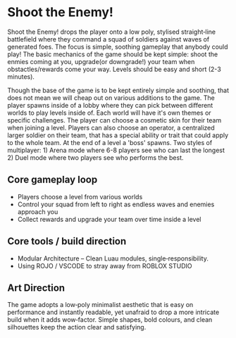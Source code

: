 # Shoot the Enemy!

Shoot the Enemy! drops the player onto a low poly, stylised straight‑line battlefield where they command a squad of soldiers against waves of generated foes. The focus is simple, soothing gameplay that anybody could play! The basic mechanics of the game should be kept simple: shoot the enmies coming at you, upgrade(or downgrade!) your team when obstactles/rewards come your way. Levels should be easy and short (2-3 minutes).

Though the base of the game is to be kept entirely simple and soothing, that does not mean we will cheap out on various additions to the game. The player spawns inside of a lobby where they can pick between different worlds to play levels inside of. Each world will have it's own themes or specific challenges. The player can choose a cosmetic skin for their team when joining a level. Players can also choose an operator, a centralized larger soldier on their team, that has a special ability or trait that could apply to the whole team. At the end of a level a 'boss' spawns. Two styles of multiplayer: 1) Arena mode where 6-8 players see who can last the longest 2) Duel mode where two players see who performs the best.

## Core gameplay loop

- Players choose a level from various worlds
- Control your squad from left to right as endless waves and enemies approach you
- Collect rewards and upgrade your team over time inside a level

## Core tools / build direction

- Modular Architecture – Clean Luau modules, single‑responsibility.
- Using ROJO / VSCODE to stray away from ROBLOX STUDIO

## Art Direction

The game adopts a low‑poly minimalist aesthetic that is easy on performance and instantly readable, yet unafraid to drop a more intricate build when it adds wow‑factor. Simple shapes, bold colours, and clean silhouettes keep the action clear and satisfying.